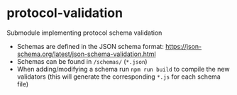 # protocol-validation
Submodule implementing protocol schema validation

- Schemas are defined in the JSON schema format: https://json-schema.org/latest/json-schema-validation.html
- Schemas can be found in `/schemas/` (`*.json`)
- When adding/modifying a schema run `npm run build` to compile the new validators (this will generate the corresponding `*.js` for each schema file)
